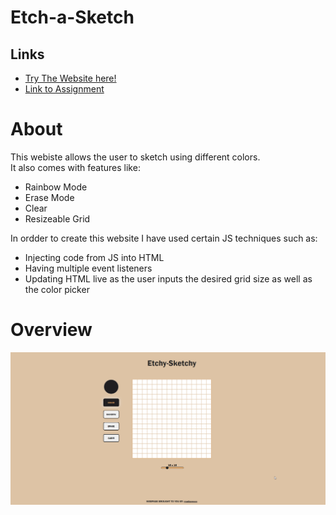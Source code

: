 # Etch-a-Sketch

## Links
* [Try The Website here!](https://madspecco.github.io/etchy-sketchy/)
* [Link to Assignment](https://github.com/madspecco/etchy-sketchy)

# About
This webiste allows the user to sketch using different colors. \
It also comes with features like:
- Rainbow Mode
- Erase Mode
- Clear
- Resizeable Grid

In ordder to create this website I have used certain JS techniques such as:
- Injecting code from JS into HTML
- Having multiple event listeners
- Updating HTML live as the user inputs the desired grid size as well as the color picker

# Overview
<img src="./images/preview.png">